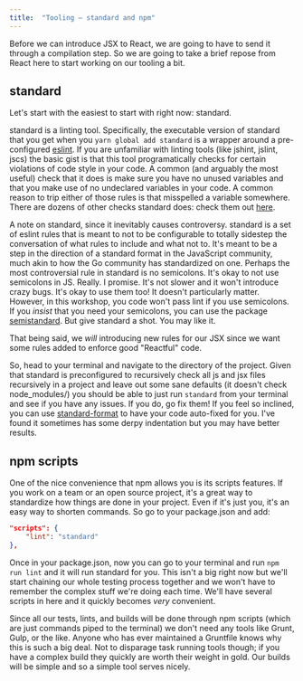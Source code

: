 ```yaml
---
title:  "Tooling – standard and npm"
---
```


Before we can introduce JSX to React, we are going to have to send it through a compilation step. So we are going to take a brief repose from React here to start working on our tooling a bit.

## standard

Let's start with the easiest to start with right now: standard.

standard is a linting tool. Specifically, the executable version of standard that you get when you <code>yarn global add standard</code> is a wrapper around a pre-configured [eslint][eslint-docs]. If you are unfamiliar with linting tools (like jshint, jslint, jscs) the basic gist is that this tool programatically checks for certain violations of code style in your code. A common (and arguably the most useful) check that it does is make sure you have no unused variables and that you make use of no undeclared variables in your code. A common reason to trip either of those rules is that misspelled a variable somewhere. There are dozens of other checks standard does: check them out [here][standard-checks].

A note on standard, since it inevitably causes controversy. standard is a set of eslint rules that is meant to not to be configurable to totally sidestep the conversation of what rules to include and what not to. It's meant to be a step in the direction of a standard format in the JavaScript community, much akin to how the Go community has standardized on one. Perhaps the most controversial rule in standard is no semicolons. It's okay to not use semicolons in JS. Really. I promise. It's not slower and it won't introduce crazy bugs. It's okay to use them too! It doesn't particularly matter. However, in this workshop, you code won't pass lint if you use semicolons. If you _insist_ that you need your semicolons, you can use the package [semistandard][semistandard]. But give standard a shot. You may like it.

That being said, we _will_ introducing new rules for our JSX since we want some rules added to enforce good "Reactful" code.

So, head to your terminal and navigate to the directory of the project. Given that standard is preconfigured to recursively check all js and jsx files recursively in a project and leave out some sane defaults (it doesn't check node_modules/) you should be able to just run <code>standard</code> from your terminal and see if you have any issues. If you do, go fix them! If you feel so inclined, you can use [standard-format][standard-format] to have your code auto-fixed for you. I've found it sometimes has some derpy indentation but you may have better results.

## npm scripts

One of the nice convenience that npm allows you is its scripts features. If you work on a team or an open source project, it's a great way to standardize how things are done in your project. Even if it's just you, it's an easy way to shorten commands. So go to your package.json and add:

```json
"scripts": {
    "lint": "standard"
},
```

Once in your package.json, now you can go to your terminal and run <code>npm run lint</code> and it will run standard for you. This isn't a big right now but we'll start chaining our whole testing process together and we won't have to remember the complex stuff we're doing each time. We'll have several scripts in here and it quickly becomes _very_ convenient.

Since all our tests, lints, and builds will be done through npm scripts (which are just commands piped to the terminal) we don't need any tools like Grunt, Gulp, or the like. Anyone who has ever maintained a Gruntfile knows why this is such a big deal. Not to disparage task running tools though; if you have a complex build they quickly are worth their weight in gold. Our builds will be simple and so a simple tool serves nicely.

[eslint-docs]: http://eslint.org/
[standard-checks]: https://github.com/feross/standard/blob/master/RULES.md#javascript-standard-style
[semistandard]: https://github.com/Flet/semistandard
[standard-format]: https://github.com/maxogden/standard-format
